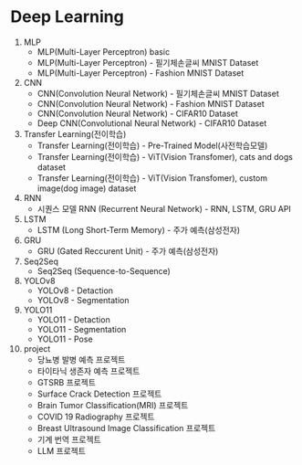 # Deep Learning
1) MLP
    - MLP(Multi-Layer Perceptron) basic
    - MLP(Multi-Layer Perceptron) - 필기체손글씨 MNIST Dataset
    - MLP(Multi-Layer Perceptron) - Fashion MNIST Dataset
2) CNN
    - CNN(Convolution Neural Network) - 필기체손글씨 MNIST Dataset
    - CNN(Convolution Neural Network) - Fashion MNIST Dataset
    - CNN(Convolution Neural Network) - CIFAR10 Dataset
    - Deep CNN(Convolutional Neural Network) - CIFAR10 Dataset
3) Transfer Learning(전이학습)
    - Transfer Learning(전이학습) - Pre-Trained Model(사전학습모델)
    - Transfer Learning(전이학습) - ViT(Vision Transfomer), cats and dogs dataset
    - Transfer Learning(전이학습) - ViT(Vision Transfomer), custom image(dog image) dataset
4) RNN
    - 시퀀스 모델 RNN (Recurrent Neural Network) - RNN, LSTM, GRU API
5) LSTM
    - LSTM (Long Short-Term Memory) - 주가 예측(삼성전자)
6) GRU
    - GRU (Gated Reccurent Unit) - 주가 예측(삼성전자)
7) Seq2Seq
    - Seq2Seq (Sequence-to-Sequence)
8) YOLOv8
    - YOLOv8 - Detaction
    - YOLOv8 - Segmentation
9) YOLO11
    - YOLO11 - Detaction
    - YOLO11 - Segmentation
    - YOLO11 - Pose
10) project
    - 당뇨병 발병 예측 프로젝트
    - 타이타닉 생존자 예측 프로젝트
    - GTSRB 프로젝트
    - Surface Crack Detection 프로젝트
    - Brain Tumor Classification(MRI) 프로젝트
    - COVID 19 Radiography 프로젝트
    - Breast Ultrasound Image Classification 프로젝트
    - 기계 번역 프로젝트
    - LLM 프로젝트 
